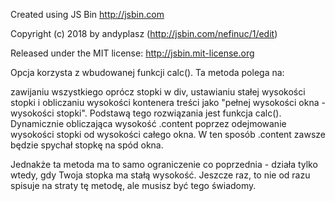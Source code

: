 Created using JS Bin
http://jsbin.com

Copyright (c) 2018 by andyplasz (http://jsbin.com/nefinuc/1/edit)

Released under the MIT license: http://jsbin.mit-license.org

 Opcja korzysta z wbudowanej funkcji calc(). Ta metoda polega na:

zawijaniu wszystkiego oprócz stopki w div,
ustawianiu stałej wysokości stopki i
obliczaniu wysokości kontenera treści jako "pełnej wysokości okna - wysokości stopki".
  Podstawą tego rozwiązania jest funkcja calc(). Dynamicznie obliczająca wysokość .content poprzez odejmowanie wysokości stopki od wysokości całego okna. W ten sposób .content zawsze będzie spychał stopkę na spód okna.

Jednakże ta metoda ma to samo ograniczenie co poprzednia - działa tylko wtedy, gdy Twoja stopka ma stałą wysokość. Jeszcze raz, to nie od razu spisuje na straty tę metodę, ale musisz być tego świadomy.
